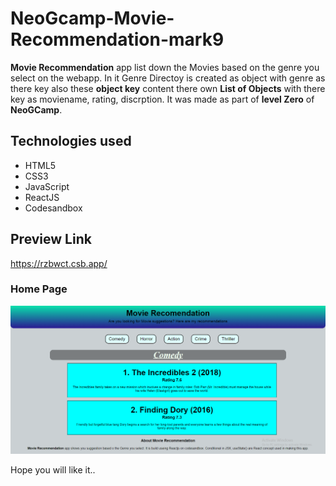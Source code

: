 # NeoGcamp-Movie-Recommendation-mark9
**Movie Recommendation** app list down the Movies based on the genre you select on the webapp. In it Genre Directoy is created as object with genre as there key also these **object key** content there own **List of Objects** with there key as moviename, rating, discrption. It was made as part of **level Zero** of **NeoGCamp**.
 ## Technologies used
 - HTML5
 - CSS3
 - JavaScript
 - ReactJS
 - Codesandbox

## Preview Link
https://rzbwct.csb.app/
### Home Page
![homepage](https://github.com/Princekanaugia/NeoGcamp-Movie-Recommendation-mark9/blob/main/image/movie%20recommendation.PNG?raw=true)


Hope you will like it..

